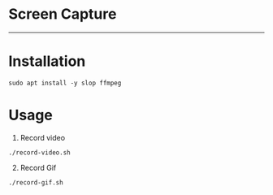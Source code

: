 # Screen Capture

---

# Installation

```
sudo apt install -y slop ffmpeg
```

# Usage

1. Record video

```
./record-video.sh
```

2. Record Gif

```
./record-gif.sh
```
